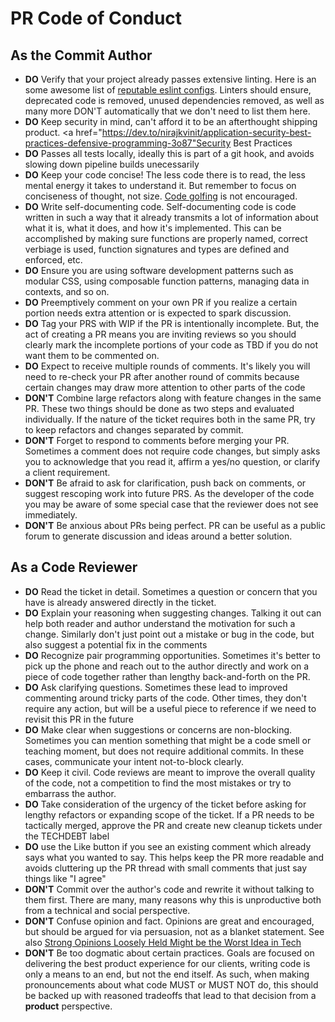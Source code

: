 # PR Code of Conduct

## As the Commit Author
- **DO** Verify that your project already passes extensive linting. Here is an some awesome list of <a href="https://github.com/dustinspecker/awesome-eslint">reputable eslint configs</a>. Linters should ensure, deprecated code is removed, unused dependencies removed, as well as many more DON'T automatically that we don't need to list them here.
- **DO** Keep security in mind, can't afford it to be an afterthought shipping product. <a href="https://dev.to/nirajkvinit/application-security-best-practices-defensive-programming-3o87"Security Best Practices</a>
- **DO** Passes all tests locally, ideally this is part of a git hook, and avoids slowing down pipeline builds unecessarily
- **DO** Keep your code concise! The less code there is to read, the less mental energy it takes to understand it. But remember to focus on conciseness of thought, not size. <a href="https://medium.com/geekculture/stop-playing-code-golf-at-work-ef77a310f450">Code golfing</a> is not encouraged.
- **DO** Write self-documenting code. Self-documenting code is code written in such a way that it already transmits a lot of information about what it is, what it does, and how it's implemented. This can be accomplished by making sure functions are properly named, correct verbiage is used, function signatures and types are defined and enforced, etc.
- **DO** Ensure you are using software development patterns such as modular CSS, using composable function patterns, managing data in contexts, and so on.
- **DO** Preemptively comment on your own PR if you realize a certain portion needs extra attention or is expected to spark discussion.
- **DO** Tag your PRS with WIP if the PR is intentionally incomplete. But, the act of creating a PR means you are inviting reviews so you should clearly mark the incomplete portions of your code as TBD if you do not want them to be commented on.
- **DO** Expect to receive multiple rounds of comments. It's likely you will need to re-check your PR after another round of commits because certain changes may draw more attention to other parts of the code
- **DON'T** Combine large refactors along with feature changes in the same PR. These two things should be done as two steps and evaluated individually. If the nature of the ticket requires both in the same PR, try to keep refactors and changes separated by commit.
- **DON'T** Forget to respond to comments before merging your PR. Sometimes a comment does not require code changes, but simply asks you to acknowledge that you read it, affirm a yes/no question, or clarify a client requirement.
- **DON'T** Be afraid to ask for clarification, push back on comments, or suggest rescoping work into future PRS. As the developer of the code you may be aware of some special case that the reviewer does not see immediately.
- **DON'T** Be anxious about PRs being perfect. PR can be useful as a public forum to generate discussion and ideas around a better solution.

## As a Code Reviewer
- **DO** Read the ticket in detail. Sometimes a question or concern that you have is already answered directly in the ticket.
- **DO** Explain your reasoning when suggesting changes. Talking it out can help both reader and author understand the motivation for such a change. Similarly don't just point out a mistake or bug in the code, but also suggest a potential fix in the comments
- **DO** Recognize pair programming opportunities. Sometimes it's better to pick up the phone and reach out to the author directly and work on a piece of code together rather than lengthy back-and-forth on the PR.
- **DO** Ask clarifying questions. Sometimes these lead to improved commenting around tricky parts of the code. Other times, they don't require any action, but will be a useful piece to reference if we need to revisit this PR in the future
- **DO** Make clear when suggestions or concerns are non-blocking. Sometimes you can mention something that might be a code smell or teaching moment, but does not require additional commits. In these cases, communicate your intent not-to-block clearly.
- **DO** Keep it civil. Code reviews are meant to improve the overall quality of the code, not a competition to find the most mistakes or try to embarrass the author.
- **DO** Take consideration of the urgency of the ticket before asking for lengthy refactors or expanding scope of the ticket. If a PR needs to be tactically merged, approve the PR and create new cleanup tickets under the TECHDEBT label
- **DO** use the Like button if you see an existing comment which already says what you wanted to say. This helps keep the PR more readable and avoids cluttering up the PR thread with small comments that just say things like "I agree"
- **DON'T** Commit over the author's code and rewrite it without talking to them first. There are many, many reasons why this is unproductive both from a technical and social perspective.
- **DON'T** Confuse opinion and fact. Opinions are great and encouraged, but should be argued for via persuasion, not as a blanket statement. See also <a href="https://medium.com/swlh/strong-opinions-loosely-held-might-be-the-worst-idea-in-tech-c3e65cb512f1">Strong Opinions Loosely Held Might be the Worst Idea in Tech</a>
- **DON'T** Be too dogmatic about certain practices. Goals are focused on delivering the best product experience for our clients, writing code is only a means to an end, but not the end itself. As such, when making pronouncements about what code MUST or MUST NOT do, this should be backed up with reasoned tradeoffs that lead to that decision from a **product** perspective.
